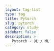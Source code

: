 ```yaml
---
layout: tag-list
type: tag
title: Pytorch
slug: pytorch
category: study
sidebar: false
description: >
   Pytorch - DL / ML
---
```

